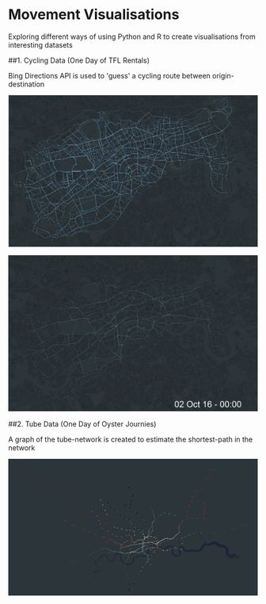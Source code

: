 # Movement Visualisations

Exploring different ways of using Python and R to create visualisations from interesting datasets

##1. Cycling Data (One Day of TFL Rentals)

Bing Directions API is used to 'guess' a cycling route between origin-destination

![alt tag](01_TFL_Bikes/daily.png)

![alt tag](01_TFL_Bikes/hourly.gif)

##2. Tube Data (One Day of Oyster Journies)

A graph of the tube-network is created to estimate the shortest-path in the network

![alt tag](02_TF_Oyster_Journies/tube.jpg)

